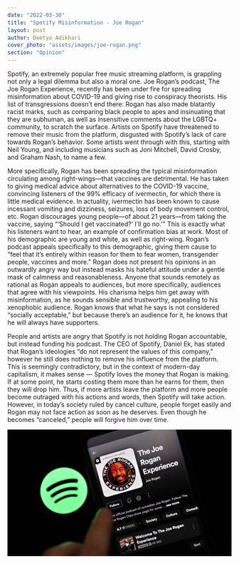 ```yaml
---
date: "2022-03-30"
title: "Spotify Misinformation - Joe Rogan"
layout: post
author: Deetya Adikhari
cover_photo: "assets/images/joe-rogan.png"
section: "Opinion"
---
```


Spotify, an extremely popular free music streaming platform, is grappling not only a legal dilemma but also a moral one. Joe Rogan’s podcast, The Joe Rogan Experience, recently has been under fire for spreading misinformation about COVID-19 and giving rise to conspiracy theorists. His list of transgressions doesn’t end there: Rogan has also made blatantly racist marks, such as comparing black people to apes and insinuating that they are subhuman, as well as insensitive comments about the LGBTQ+ community, to scratch the surface. Artists on Spotify have threatened to remove their music from the platform, disgusted with Spotify’s lack of care towards Rogan’s behavior. Some artists went through with this, starting with Neil Young, and including musicians such as Joni Mitchell, David Crosby, and Graham Nash, to name a few.

More specifically, Rogan has been spreading the typical misinformation circulating among right-wings—that vaccines are detrimental. He has taken to giving medical advice about alternatives to the COVID-19 vaccine, convincing listeners of the 99% efficacy of ivermectin, for which there is little medical evidence. In actuality, ivermectin has been known to cause incessant vomiting and dizziness, seizures, loss of body movement control, etc. Rogan discourages young people—of about 21 years—from taking the vaccine, saying “‘Should I get vaccinated?’ I’ll go no.'” This is exactly what his listeners want to hear, an example of confirmation bias at work. Most of his demographic are young and white, as well as right-wing. Rogan’s podcast appeals specifically to this demographic, giving them cause to “feel that it’s entirely within reason for them to fear women, transgender people, vaccines and more.” Rogan does not present his opinions in an outwardly angry way but instead masks his hateful attitude under a gentle mask of calmness and reasonableness. Anyone that sounds remotely as rational as Rogan appeals to audiences, but more specifically, audiences that agree with his viewpoints. His charisma helps him get away with misinformation, as he sounds sensible and trustworthy, appealing to his xenophobic audience. Rogan knows that what he says is not considered “socially acceptable,” but because there’s an audience for it, he knows that he will always have supporters.

People and artists are angry that Spotify is not holding Rogan accountable, but instead funding his podcast. The CEO of Spotify, Daniel Ek, has stated that Rogan’s ideologies “do not represent the values of this company," however he still does nothing to remove his influence from the platform. This is seemingly contradictory, but in the context of modern-day capitalism, it makes sense — Spotify loves the money that Rogan is making. If at some point, he starts costing them more than he earns for them, then they will drop him. Thus, if more artists leave the platform and more people become outraged with his actions and words, then Spotify will take action. However, in today’s society ruled by cancel culture, people forget easily and Rogan may not face action as soon as he deserves. Even though he becomes “canceled,” people will forgive him over time.

![spotmis](/assets/images/spotmis.jpg)
